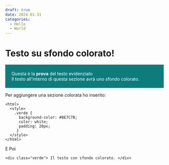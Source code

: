 ```yaml
---
draft: true 
date: 2024-01-31 
categories:
  - Hello
  - World
---
```


# Testo su sfondo colorato!



<html>
  <style>
    .verde {
      background-color: #0E7C7B;
      color: white;
      padding: 20px;
    }
  </style>
</html>

<div class="verde">
  Questa è la <b>prova</b> del testo evidenziato<br>
  Il testo all'interno di questa sezione avrà uno sfondo colorato.
</div>

Per aggiungere una sezione colorata ho inserito:

    <html>
      <style>
        .verde {
          background-color: #0E7C7B;
          color: white;
          padding: 20px;
         }
      </style>
    </html>


E Poi

`<div class="verde">
      Il testo con sfondo colorato.
    </div>`







<!-- Aggiungi il link al CSS di Gitalk -->
<link rel="stylesheet" href="https://cdn.jsdelivr.net/npm/gitalk/dist/gitalk.css">

<!-- Sezione di commenti -->
<div id="gitalk-container"></div>

<!-- Aggiungi il codice per caricare Gitalk -->
<script src="https://cdn.jsdelivr.net/npm/gitalk@latest/dist/gitalk.min.js"></script>
<script>
  var gitalk = new Gitalk({
    clientID: 'YOUR_CLIENT_ID',       // Inserisci il Client ID ottenuto da GitHub
    clientSecret: 'YOUR_CLIENT_SECRET', // Inserisci il Client Secret ottenuto da GitHub
    repo: 'YOUR_REPOSITORY',           // Inserisci il nome del repository creato (ad esempio 'comments')
    owner: 'YOUR_GITHUB_USERNAME',     // Il tuo username GitHub
    admin: ['YOUR_GITHUB_USERNAME'],   // La lista degli amministratori (puoi mettere il tuo username)
    id: location.pathname,             // Usa il percorso URL per identificare i commenti (ad esempio: /blog/post1)
    distractionFreeMode: false,        // Attiva/disattiva la modalità senza distrazioni
    language: 'it'                     // Imposta la lingua
  });

  // Avvia Gitalk
  gitalk.render('gitalk-container');
</script>


